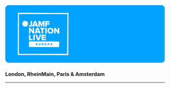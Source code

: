 <img src="../img/jnlgithubbanner.png" alt="toplogo" />

### London, RheinMain, Paris & Amsterdam 

---